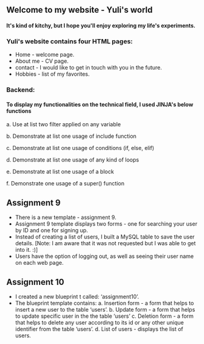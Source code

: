 ## Welcome to my website - Yuli's world


#### It's kind of kitchy, but I hope you'll enjoy exploring my life's experiments.

### Yuli's website contains four HTML pages: 
* Home - welcome page.
* About me - CV page.
* contact - I would like to get in touch with you in the future. 
* Hobbies - list of my favorites. 

### Backend: 
#### To display my functionalities on the technical field, I used JINJA's below functions

a. Use at list two filter applied on any variable

b. Demonstrate at list one usage of include function

c. Demonstrate at list one usage of conditions (if, else, elif)

d. Demonstrate at list one usage of any kind of loops

e. Demonstrate at list one usage of a block

f. Demonstrate one usage of a super() function

## Assignment 9

* There is a new template - assignment 9.
* Assignment 9 template displays two forms - one for searching your user by ID and one for signing up.
* Instead of creating a list of users, I built a MySQL table to save the user details.
[Note: I am aware that it was not requested but I was able to get into it. :)]
* Users have the option of logging out, as well as seeing their user name on each web page. 

## Assignment 10

* I created a new blueprint t called: ‘assignment10’.
* The blueprint template contains:
a. Insertion form - a form that helps to insert a new user to the table ‘users’.
b. Update form -  a form that helps to update specific user in the the table ‘users’ 
c. Deletion form - a form that helps to delete any user according to its id or any
other unique identifier from the table ‘users’.
d. List of users - displays the list of users.
